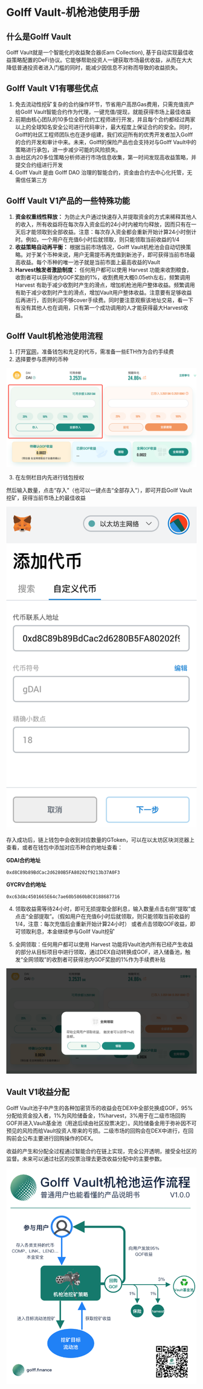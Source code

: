 # Golff Vault-机枪池使用手册

## 什么是Golff Vault
Golff Vault就是一个智能化的收益聚合器(Earn Collection), 基于自动实现最佳收益策略配置的DeFi协议。它能够帮助投资人一键获取市场最优收益，从而在大大降低普通投资者进入门槛的同时，能减少因信息不对称而导致的收益损失。

## Golff Vault V1有哪些优点
1. 免去流动性挖矿复杂的合约操作环节，节省用户高昂Gas费用，只需充值资产给Gollf Vault智能合约作为代理，一键充值/提现，就能获得市场上最佳收益
2. 前期由核心团队的10多位全职合约工程师进行开发，并且每个合约都经过两家以上的全球知名安全公司进行代码审计，最大程度上保证合约的安全。同时，Golff的社区工程师团队也在逐步组建，我们欢迎所有的优秀开发者加入Golff的合约开发和审计中来。未来，Golff的保险产品也会支持对与Golff Vault中的策略进行承包，进一步减少可能的风险损失。
3. 由社区内20多位策略分析师进行市场信息收集，第一时间发现高收益策略，并提交合约组进行开发
4. Golff Vault 是由 Golff DAO 治理的智能合约，资金由合约去中心化托管，无需信任第三方

## Golff Vault V1产品的一些特殊功能
1. **资金权重线性释放：** 为防止大户通过快速存入并提取资金的方式来稀释其他人的收入，所有收益将在每次存入资金后的24小时内被均匀释放，因而只有在一天后才能领取到全部收益。注意：每次存入资金都会重新开始计算24小时倒计时。例如，一个用户在充值6小时后就领取，则只能领取当前收益的1/4
2. **收益策略自动再平衡：** 根据当前市场情况，Golff Vault机枪池会自动切换策略。对于某个币种来说，用户无需提币再充值到新池子，即可获得当前市场最高收益。每个币种的唯一池子就是当前市面上最高收益的Vault 
3. **Harvest触发者激励制度：** 任何用户都可以使用 Harvest 功能来收割粮食，收割者可以获得池内GOF奖励的1%，收割费用大概0.05eth左右，频繁调用 Harvest 有助于减少收割时产生的滑点，增加机枪池用户整体收益。频繁调用有助于减少收割时产生的滑点，增加Vault用户整体收益。注意要有足够收益后再进行，否则利润不够cover手续费。同时要注意观察该地址交易，看一下有没有其他人也在调用，只有第一个成功调用的人才能获得最大Harvest收益。

## Golff Vault机枪池使用流程
1. 打开[官网](https://app.golff.finance/vault)，准备钱包和充足的代币，需准备一些ETH作为合约手续费
2. 选择要参与质押的币种

![image](/images/VaultV1/2.png)

3. 在左侧栏目内先进行钱包授权

然后输入数量，点击“存入”（也可以一键点击“全部存入”），即可开启Gollf Vault挖矿，获得当前市场上的最佳收益

![image](/images/VaultV1/3.png)

存入成功后，链上钱包中会收到对应数量的GToken，可以在以太坊区块浏览器上查看，或者在钱包中添加对应币种合约地址查看：

**GDAI合约地址**
```
0xd8C89b89BdCac2d6280B5FA80202f9213b37A0F3
```
**GYCRV合约地址**
```
0xc63dAc4501665E64c7ae60b5860bBC0188687716
```

4. 领取收益需等待24小时，即可无损提取全部利息，输入数量点击右侧“提取”或点击“全部提取”。（假如用户在充值6小时后就领取，则只能领取当前收益的1/4，注意：每次充值后会重新开始计算24小时）
或者点击领取GOF收益，即可领取利息，本金继续参与Gollf Vault挖矿

5. 全网领取：任何用户都可以使用 Harvest 功能将Vault池内所有已经产生收益的部分从目标项目中进行领取，通过DEX自动转换成GOF，进入储备池，触发“全网领取”的收割者可获得池内GOF奖励的1%作为手续费补贴

![image](/images/VaultV1/4.png)



## Vault V1收益分配
Golff Vault池子中产生的各种加密货币的收益会在DEX中全部兑换成GOF，95%分配给资金投入者，1%为风险储备金，1%harvest，3%用于在二级市场回购GOF并进入Vault基金池（用途后续由社区投票决定）。风险储备金用于弥补因不可预见的风险而给Vault投资人带来的亏损。二级市场的回购会在DEX中进行，在回购前会公布主要进行回购操作的DEX。

收益的产生和分配全过程通过智能合约在链上实现，完全公开透明，接受全社区的监督。未来可以通过社区的投票治理去更改收益分配中的主要参数。

![image](/images/VaultV1/5.png)